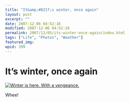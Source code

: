 ```yaml
---
title: "It&amp;#8217;s winter, once again"
layout: post
excerpt: ""
date: 2007-12-06 04:52:16
modified: 2007-12-06 04:52:16
permalink: 2007/12/05/its-winter-once-again/index.html
tags: ["Life", "Photos", "Weather"]
featured_img: 
wpid: 399
---
```


# It&#8217;s winter, once again

[![Winter is here. With a vengeance.](http://farm3.static.flickr.com/2279/2089896323_c4943f35ae.jpg)](http://www.flickr.com/photos/pj/2089896323/ "Winter is here. With a vengeance. by Patrick Johanneson, on Flickr")

Whee!